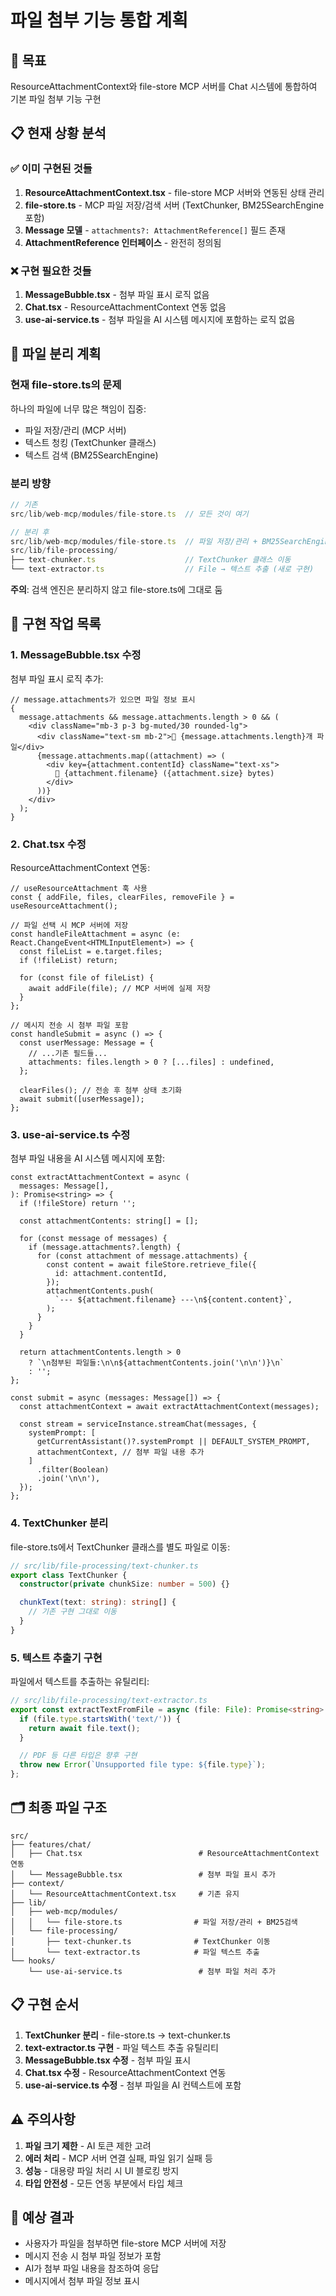 # 파일 첨부 기능 통합 계획

## 🎯 목표

ResourceAttachmentContext와 file-store MCP 서버를 Chat 시스템에 통합하여 기본 파일 첨부 기능 구현

## 📋 현재 상황 분석

### ✅ 이미 구현된 것들

1. **ResourceAttachmentContext.tsx** - file-store MCP 서버와 연동된 상태 관리
2. **file-store.ts** - MCP 파일 저장/검색 서버 (TextChunker, BM25SearchEngine 포함)
3. **Message 모델** - `attachments?: AttachmentReference[]` 필드 존재
4. **AttachmentReference 인터페이스** - 완전히 정의됨

### ❌ 구현 필요한 것들

1. **MessageBubble.tsx** - 첨부 파일 표시 로직 없음
2. **Chat.tsx** - ResourceAttachmentContext 연동 없음
3. **use-ai-service.ts** - 첨부 파일을 AI 시스템 메시지에 포함하는 로직 없음

## 🔧 파일 분리 계획

### 현재 file-store.ts의 문제

하나의 파일에 너무 많은 책임이 집중:

- 파일 저장/관리 (MCP 서버)
- 텍스트 청킹 (TextChunker 클래스)
- 텍스트 검색 (BM25SearchEngine)

### 분리 방향

```typescript
// 기존
src/lib/web-mcp/modules/file-store.ts  // 모든 것이 여기

// 분리 후
src/lib/web-mcp/modules/file-store.ts  // 파일 저장/관리 + BM25SearchEngine만
src/lib/file-processing/
├── text-chunker.ts                    // TextChunker 클래스 이동
└── text-extractor.ts                  // File → 텍스트 추출 (새로 구현)
```

**주의**: 검색 엔진은 분리하지 않고 file-store.ts에 그대로 둠

## 📝 구현 작업 목록

### 1. MessageBubble.tsx 수정

첨부 파일 표시 로직 추가:

```tsx
// message.attachments가 있으면 파일 정보 표시
{
  message.attachments && message.attachments.length > 0 && (
    <div className="mb-3 p-3 bg-muted/30 rounded-lg">
      <div className="text-sm mb-2">📎 {message.attachments.length}개 파일</div>
      {message.attachments.map((attachment) => (
        <div key={attachment.contentId} className="text-xs">
          📄 {attachment.filename} ({attachment.size} bytes)
        </div>
      ))}
    </div>
  );
}
```

### 2. Chat.tsx 수정

ResourceAttachmentContext 연동:

```tsx
// useResourceAttachment 훅 사용
const { addFile, files, clearFiles, removeFile } = useResourceAttachment();

// 파일 선택 시 MCP 서버에 저장
const handleFileAttachment = async (e: React.ChangeEvent<HTMLInputElement>) => {
  const fileList = e.target.files;
  if (!fileList) return;

  for (const file of fileList) {
    await addFile(file); // MCP 서버에 실제 저장
  }
};

// 메시지 전송 시 첨부 파일 포함
const handleSubmit = async () => {
  const userMessage: Message = {
    // ...기존 필드들...
    attachments: files.length > 0 ? [...files] : undefined,
  };

  clearFiles(); // 전송 후 첨부 상태 초기화
  await submit([userMessage]);
};
```

### 3. use-ai-service.ts 수정

첨부 파일 내용을 AI 시스템 메시지에 포함:

```tsx
const extractAttachmentContext = async (
  messages: Message[],
): Promise<string> => {
  if (!fileStore) return '';

  const attachmentContents: string[] = [];

  for (const message of messages) {
    if (message.attachments?.length) {
      for (const attachment of message.attachments) {
        const content = await fileStore.retrieve_file({
          id: attachment.contentId,
        });
        attachmentContents.push(
          `--- ${attachment.filename} ---\n${content.content}`,
        );
      }
    }
  }

  return attachmentContents.length > 0
    ? `\n첨부된 파일들:\n\n${attachmentContents.join('\n\n')}\n`
    : '';
};

const submit = async (messages: Message[]) => {
  const attachmentContext = await extractAttachmentContext(messages);

  const stream = serviceInstance.streamChat(messages, {
    systemPrompt: [
      getCurrentAssistant()?.systemPrompt || DEFAULT_SYSTEM_PROMPT,
      attachmentContext, // 첨부 파일 내용 추가
    ]
      .filter(Boolean)
      .join('\n\n'),
  });
};
```

### 4. TextChunker 분리

file-store.ts에서 TextChunker 클래스를 별도 파일로 이동:

```typescript
// src/lib/file-processing/text-chunker.ts
export class TextChunker {
  constructor(private chunkSize: number = 500) {}

  chunkText(text: string): string[] {
    // 기존 구현 그대로 이동
  }
}
```

### 5. 텍스트 추출기 구현

파일에서 텍스트를 추출하는 유틸리티:

```typescript
// src/lib/file-processing/text-extractor.ts
export const extractTextFromFile = async (file: File): Promise<string> => {
  if (file.type.startsWith('text/')) {
    return await file.text();
  }

  // PDF 등 다른 타입은 향후 구현
  throw new Error(`Unsupported file type: ${file.type}`);
};
```

## 🗂️ 최종 파일 구조

```
src/
├── features/chat/
│   ├── Chat.tsx                          # ResourceAttachmentContext 연동
│   └── MessageBubble.tsx                 # 첨부 파일 표시 추가
├── context/
│   └── ResourceAttachmentContext.tsx     # 기존 유지
├── lib/
│   ├── web-mcp/modules/
│   │   └── file-store.ts                # 파일 저장/관리 + BM25검색
│   └── file-processing/
│       ├── text-chunker.ts              # TextChunker 이동
│       └── text-extractor.ts            # 파일 텍스트 추출
└── hooks/
    └── use-ai-service.ts                 # 첨부 파일 처리 추가
```

## 📋 구현 순서

1. **TextChunker 분리** - file-store.ts → text-chunker.ts
2. **text-extractor.ts 구현** - 파일 텍스트 추출 유틸리티
3. **MessageBubble.tsx 수정** - 첨부 파일 표시
4. **Chat.tsx 수정** - ResourceAttachmentContext 연동
5. **use-ai-service.ts 수정** - 첨부 파일을 AI 컨텍스트에 포함

## ⚠️ 주의사항

1. **파일 크기 제한** - AI 토큰 제한 고려
2. **에러 처리** - MCP 서버 연결 실패, 파일 읽기 실패 등
3. **성능** - 대용량 파일 처리 시 UI 블로킹 방지
4. **타입 안전성** - 모든 연동 부분에서 타입 체크

## 🎯 예상 결과

- 사용자가 파일을 첨부하면 file-store MCP 서버에 저장
- 메시지 전송 시 첨부 파일 정보가 포함
- AI가 첨부 파일 내용을 참조하여 응답
- 메시지에서 첨부 파일 정보 표시
